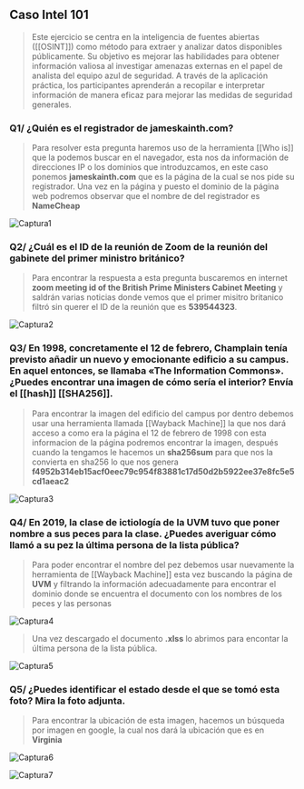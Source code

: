 ## Caso Intel 101

>Este ejercicio se centra en la inteligencia de fuentes abiertas ([[OSINT]]) como método para extraer y analizar datos disponibles públicamente. Su objetivo es mejorar las habilidades para obtener información valiosa al investigar amenazas externas en el papel de analista del equipo azul de seguridad. A través de la aplicación práctica, los participantes aprenderán a recopilar e interpretar información de manera eficaz para mejorar las medidas de seguridad generales.


### Q1/ ¿Quién es el registrador de jameskainth.com?

>Para resolver esta pregunta haremos uso de la herramienta [[Who is]] que la podemos buscar en el navegador, esta nos da información de direcciones IP o los dominios que introduzcamos, en este caso ponemos **jameskainth.com** que es la página de la cual se nos pide su registrador. Una vez en la página y puesto el dominio de la página web podremos observar que el nombre de del registrador es **NameCheap** 

![Captura1](./Capturas/Captura1.png)

### Q2/ ¿Cuál es el ID de la reunión de Zoom de la reunión del gabinete del primer ministro británico?

>Para encontrar la respuesta a esta pregunta buscaremos en internet **zoom meeting id of the British Prime Ministers Cabinet Meeting** y saldrán varias noticias donde vemos que el primer misitro britanico filtró sin querer el ID de la reunión que es **539544323**.

![Captura2](./Capturas/Captura2.png)

### Q3/ En 1998, concretamente el 12 de febrero, Champlain tenía previsto añadir un nuevo y emocionante edificio a su campus. En aquel entonces, se llamaba «The Information Commons». ¿Puedes encontrar una imagen de cómo sería el interior? Envía el [[hash]] [[SHA256]].

>Para encontrar la imagen del edificio del campus por dentro debemos usar una herramienta llamada [[Wayback Machine]] la que nos dará acceso a como era la página el 12 de febrero de 1998 con esta informacion de la página podremos encontrar la imagen, después cuando la tengamos le hacemos un **sha256sum** para que nos la convierta en sha256 lo que nos genera **f4952b314eb15acf0eec79c954f83881c17d50d2b5922ee37e8fc5e5cd1aeac2**

![Captura3](./Capturas/Captura3.png)

### Q4/ En 2019, la clase de ictiología de la UVM tuvo que poner nombre a sus peces para la clase. ¿Puedes averiguar cómo llamó a su pez la última persona de la lista pública?

>Para poder encontrar el nombre del pez debemos usar nuevamente la herramienta de [[Wayback Machine]] esta vez buscando la página de **UVM** y filtrando la información adecuadamente para encontrar el dominio donde se encuentra el documento con los nombres de los peces y las personas

![Captura4](./Capturas/Captura4.png)

>Una vez descargado el documento **.xlss** lo abrimos para encontar la última persona de la lista pública.

![Captura5](./Capturas/Captura5.png)

### Q5/ ¿Puedes identificar el estado desde el que se tomó esta foto? Mira la foto adjunta.

>Para encontrar la ubicación de esta imagen, hacemos un búsqueda por imagen en google, la cual nos dará la ubicación que es en **Virginia**

![Captura6](./Capturas/Captura6.png)


![Captura7](./Capturas/Captura7.png)